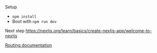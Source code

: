 Setup

- `npm install`
- Boot with `npm run dev`

Next step https://nextjs.org/learn/basics/create-nextjs-app/welcome-to-nextjs

[Routing documentation](https://nextjs.org/docs/routing/introduction)
